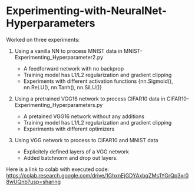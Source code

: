 # Experimenting-with-NeuralNet-Hyperparameters

 Worked on three experiments:
1. Using a vanilla NN to process MNIST data in MNIST-Experimenting_Hyperparameter2.py
   - A feedforward network with no backprop
   - Training model has L1/L2 regularization and gradient clipping
   - Experiments with different activation functions {nn.Sigmoid(), nn.ReLU(), nn.Tanh(), nn.SiLU()}
  
2. Using a pretrained VGG16 network to process CIFAR10 data in CIFAR10-Experimenting_Hyperparameters.py
   - A pretained VGG16 network without any additions
   - Training model has L1/L2 regularization and gradient clipping
   - Experiments with different optimizers
  
3. Using VGG network to process to CIFAR10 and MNIST data
   - Explicitely defined layers of a VGG network
   - Added batchnorm and drop out layers.
  
 Here is a link to colab with executed code: https://colab.research.google.com/drive/1GhxnEjGDYAxbqZMs1YGrQp3xr08wUQnb?usp=sharing
